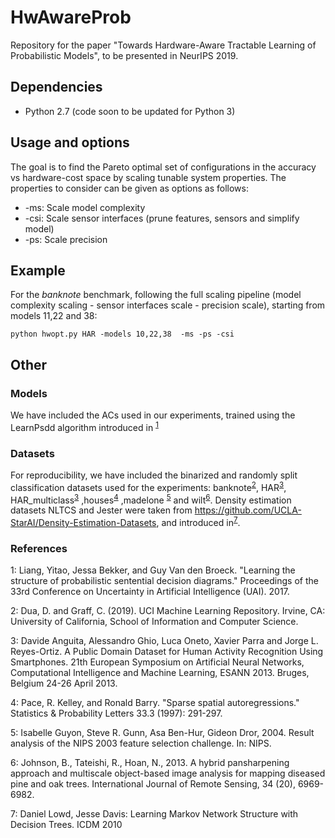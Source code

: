 # HwAwareProb
Repository for the paper "Towards Hardware-Aware Tractable Learning of Probabilistic Models", to be presented in NeurIPS 2019.

## Dependencies

* Python 2.7 (code soon to be updated for Python 3)

## Usage and options

The goal is to find the Pareto optimal set of configurations in the accuracy vs hardware-cost space by scaling tunable system properties. The properties to consider can be given as options as follows:

* -ms: Scale model complexity
* -csi: Scale sensor interfaces (prune features, sensors and simplify model)
* -ps: Scale precision


## Example

For the _banknote_ benchmark, following the full scaling pipeline (model complexity scaling - sensor interfaces scale - precision scale), starting from models 11,22 and 38:

```
python hwopt.py HAR -models 10,22,38  -ms -ps -csi
```

## Other

### Models
We have included the ACs used in our experiments, trained using the LearnPsdd algorithm introduced in <sup>[1](#myfootnote1)</sup>

### Datasets
For reproducibility, we have included the binarized and randomly split classification datasets used for the experiments: banknote<sup>[2](#myfootnote2)</sup>, HAR<sup>[3](#myfootnote3)</sup>, HAR_multiclass<sup>[3](#myfootnote3)</sup> ,houses<sup>[4](#myfootnote4)</sup> ,madelone <sup>[5](#myfootnote5)</sup> and wilt<sup>[6](#myfootnote6)</sup>. Density estimation datasets NLTCS and Jester were taken from https://github.com/UCLA-StarAI/Density-Estimation-Datasets, and introduced in<sup>[7](#myfootnote7)</sup>.

### References
<a name="myfootnote1">1</a>: Liang, Yitao, Jessa Bekker, and Guy Van den Broeck. "Learning the structure of probabilistic sentential decision diagrams." Proceedings of the 33rd Conference on Uncertainty in Artificial Intelligence (UAI). 2017.

<a name="myfootnote2">2</a>: Dua, D. and Graff, C. (2019). UCI Machine Learning Repository. Irvine, CA: University of California, School of Information and Computer Science. 

<a name="myfootnote3">3</a>: Davide Anguita, Alessandro Ghio, Luca Oneto, Xavier Parra and Jorge L. Reyes-Ortiz. A Public Domain Dataset for Human Activity Recognition Using Smartphones. 21th European Symposium on Artificial Neural Networks, Computational Intelligence and Machine Learning, ESANN 2013. Bruges, Belgium 24-26 April 2013. 

<a name="myfootnote4">4</a>: Pace, R. Kelley, and Ronald Barry. "Sparse spatial autoregressions." Statistics & Probability Letters 33.3 (1997): 291-297.

<a name="myfootnote5">5</a>: Isabelle Guyon, Steve R. Gunn, Asa Ben-Hur, Gideon Dror, 2004. Result analysis of the NIPS 2003 feature selection challenge. In: NIPS.

<a name="myfootnote6">6</a>: Johnson, B., Tateishi, R., Hoan, N., 2013. A hybrid pansharpening approach and multiscale object-based image analysis for mapping diseased pine and oak trees. International Journal of Remote Sensing, 34 (20), 6969-6982. 

<a name="myfootnote7">7</a>: Daniel Lowd, Jesse Davis: Learning Markov Network Structure with Decision Trees. ICDM 2010
